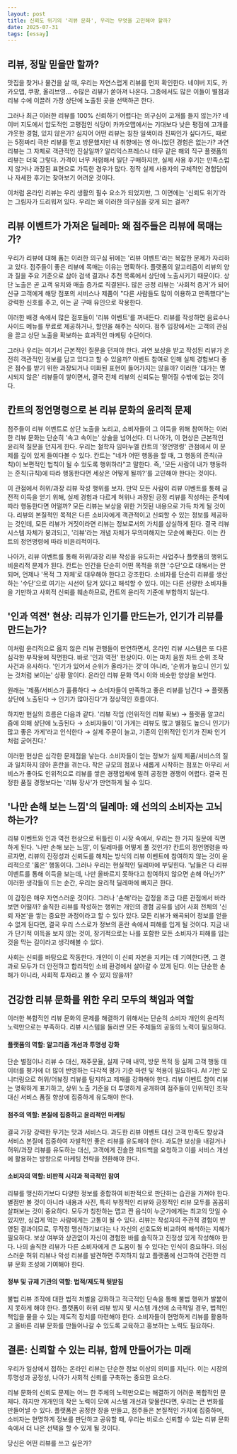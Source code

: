 ```yaml
---
layout: post
title: 신뢰도 위기의 '리뷰 문화', 우리는 무엇을 고민해야 할까?
date: 2025-07-31
tags: [essay]
---
```


## 리뷰, 정말 믿을만 할까?

맛집을 찾거나 물건을 살 때, 우리는 자연스럽게 리뷰를 먼저 확인한다. 네이버 지도, 카카오맵, 쿠팡, 올리브영… 수많은 리뷰가 쏟아져 나온다. 그중에서도 많은 이들이 별점과 리뷰 수에 이끌려 가장 상단에 노출된 곳을 선택하곤 한다.

그러나 최근 이러한 리뷰를 100% 신뢰하기 어렵다는 의구심이 고개를 들지 않는가? 네이버 지도에서 압도적인 고평점인 식당이 카카오맵에서는 기대보다 낮은 평점에 고개를 갸웃한 경험, 있지 않은가? 심지어 어떤 리뷰는 칭찬 일색이라 진짜인가 싶다가도, 때로는 5점짜리 극찬 리뷰를 믿고 방문했지만 내 취향에는 영 아니었던 경험은 없는가? 과연 리뷰는 그 자체로 객관적인 진실일까? 알리익스프레스나 테무 같은 해외 직구 플랫폼의 리뷰는 더욱 그렇다. 가격이 너무 저렴해서 일단 구매하지만, 실제 사용 후기는 만족스럽지 않거나 과장된 표현으로 가득한 경우가 많다. 정작 실제 사용자의 구체적인 경험담이나 자세한 후기는 찾아보기 어려운 것이다.

이처럼 온라인 리뷰는 우리 생활의 필수 요소가 되었지만, 그 이면에는 '신뢰도 위기'라는 그림자가 드리워져 있다. 우리는 왜 이러한 의구심을 갖게 되는 걸까?

## 리뷰 이벤트가 가져온 딜레마: 왜 점주들은 리뷰에 목매는가?

우리가 리뷰에 대해 품는 이러한 의구심 뒤에는 '리뷰 이벤트'라는 복잡한 문제가 자리하고 있다. 점주들이 좋은 리뷰에 목매는 이유는 명확하다. 플랫폼의 알고리즘이 리뷰의 양과 질을 주요 기준으로 삼아 검색 결과나 추천 목록에서 상단에 노출시키기 때문이다. 상단 노출은 곧 고객 유치와 매출 증가로 직결된다. 많은 긍정 리뷰는 '사회적 증거'가 되어 신규 고객에게 해당 점포의 서비스나 제품이 "다른 사람들도 많이 이용하고 만족했다"는 강력한 신호를 주고, 이는 곧 구매 유인으로 작용한다.

이러한 배경 속에서 많은 점포들이 '리뷰 이벤트'를 꺼내든다. 리뷰를 작성하면 음료수나 사이드 메뉴를 무료로 제공하거나, 할인을 해주는 식이다. 점주 입장에서는 고객의 관심을 끌고 상단 노출을 확보하는 효과적인 마케팅 수단이다.

그러나 우리는 여기서 근본적인 질문을 던져야 한다. 과연 보상을 받고 작성된 리뷰가 온전히 객관적인 정보를 담고 있다고 할 수 있을까? 이벤트 참여로 인해 실제 경험보다 좋은 점수를 받기 위한 과장되거나 미화된 표현이 들어가지는 않을까? 이러한 '대가는 명시되지 않은' 리뷰들이 쌓이면서, 결국 전체 리뷰의 신뢰도는 떨어질 수밖에 없는 것이다.

## 칸트의 정언명령으로 본 리뷰 문화의 윤리적 문제

점주들이 리뷰 이벤트로 상단 노출을 노리고, 소비자들이 그 이득을 위해 참여하는 이러한 리뷰 문화는 단순히 '속고 속이는' 상술을 넘어선다. 더 나아가, 이 현상은 근본적인 윤리적 질문을 던지게 한다. 우리는 철학자 임마누엘 칸트의 '정언명령' 관점에서 이 문제를 깊이 있게 들여다볼 수 있다. 칸트는 "네가 어떤 행동을 할 때, 그 행동의 준칙(규칙)이 보편적인 법칙이 될 수 있도록 행위하라"고 말한다. 즉, '모든 사람이 내가 행동하는 준칙(규칙)에 따라 행동한다면 세상은 어떻게 될까?'를 고민해야 한다는 것이다.

이 관점에서 허위/과장 리뷰 작성 행위를 보자. 만약 모든 사람이 리뷰 이벤트를 통해 금전적 이득을 얻기 위해, 실제 경험과 다르게 허위나 과장된 긍정 리뷰를 작성하는 준칙에 따라 행동한다면 어떨까? 모든 리뷰는 보상을 위한 거짓된 내용으로 가득 차게 될 것이다. 리뷰의 본질적인 목적은 다른 소비자에게 객관적이고 신뢰할 수 있는 정보를 제공하는 것인데, 모든 리뷰가 거짓이라면 리뷰는 정보로서의 가치를 상실하게 된다. 결국 리뷰 시스템 자체가 붕괴되고, '리뷰'라는 개념 자체가 무의미해지는 모순에 빠진다. 이는 칸트의 정언명령에 따라 비윤리적이다.

나아가, 리뷰 이벤트를 통해 허위/과장 리뷰 작성을 유도하는 사업주나 플랫폼의 행위도 비윤리적 문제가 된다. 칸트는 인간을 단순히 어떤 목적을 위한 '수단'으로 대해서는 안 되며, 언제나 '목적 그 자체'로 대우해야 한다고 강조한다. 소비자를 단순히 리뷰를 생산하는 '수단'으로 여기는 시선이 담겨 있다고 해석할 수 있다. 이는 다른 선량한 소비자들을 기만하고 사회적 신뢰를 훼손하므로, 칸트의 윤리적 기준에 부합하지 않는다.

## '인과 역전' 현상: 리뷰가 인기를 만드는가, 인기가 리뷰를 만드는가?

이처럼 윤리적으로 옳지 않은 리뷰 관행들이 만연하면서, 온라인 리뷰 시스템은 또 다른 심각한 부작용에 직면한다. 바로 '인과 역전' 현상이다. 이는 마치 음원 차트 순위 조작 사건과 유사하다. '인기가 있어서 순위가 올라가는 것'이 아니라, '순위가 높으니 인기 있는 것처럼 보이는' 상황 말이다. 온라인 리뷰 문화 역시 이와 비슷한 양상을 보인다.

원래는 '제품/서비스가 훌륭하다 → 소비자들이 만족하고 좋은 리뷰를 남긴다 → 플랫폼 상단에 노출된다 → 인기가 많아진다'가 정상적인 흐름이다.

하지만 현실의 흐름은 다음과 같다. '리뷰 작업 (인위적인 리뷰 확보) → 플랫폼 알고리즘에 의해 상단에 노출된다 → 소비자들이 '이 가게는 리뷰도 많고 별점도 높으니 인기가 많고 좋은 가게'라고 인식한다 → 실제 주문이 늘고, 기존의 인위적인 인기가 진짜 인기처럼 굳어진다.'

이러한 현상은 심각한 문제점을 낳는다. 소비자들이 얻는 정보가 실제 제품/서비스의 질과 일치하지 않아 혼란을 겪는다. 작은 규모의 점포나 새롭게 시작하는 점포는 아무리 서비스가 좋아도 인위적으로 리뷰를 쌓은 경쟁업체에 밀려 공정한 경쟁이 어렵다. 결국 진정한 품질 경쟁보다는 '리뷰 장사'가 만연하게 될 수 있다.

## '나만 손해 보는 느낌'의 딜레마: 왜 선의의 소비자는 고뇌하는가?

리뷰 이벤트와 인과 역전 현상으로 뒤틀린 이 시장 속에서, 우리는 한 가지 질문에 직면하게 된다. '나만 손해 보는 느낌', 이 딜레마를 어떻게 풀 것인가? 칸트의 정언명령을 따르자면, 리뷰의 진정성과 신뢰도를 해치는 방식의 리뷰 이벤트에 참여하지 않는 것이 윤리적으로 '옳은' 행동이다. 그러나 우리는 현실적인 딜레마에 부딪힌다. '남들은 다 리뷰 이벤트를 통해 이득을 보는데, 나만 올바르지 못하다고 참여하지 않으면 손해 아닌가?' 이러한 생각들이 드는 순간, 우리는 윤리적 딜레마에 빠지곤 한다.

이 감정은 매우 자연스러운 것이다. 그러나 '손해'라는 감정을 조금 다른 관점에서 바라보면 어떨까? 솔직한 리뷰를 작성하는 행위는 개인의 경험 공유를 넘어 사회 전체의 '신뢰 자본'을 쌓는 중요한 과정이라고 할 수 있다 있다. 모든 리뷰가 왜곡되어 정보를 얻을 수 없게 된다면, 결국 우리 스스로가 정보의 혼란 속에서 피해를 입게 될 것이다. 지금 내가 단기적 이득을 보지 않는 것이, 장기적으로는 나를 포함한 모든 소비자가 피해를 입는 것을 막는 길이라고 생각해볼 수 있다.

사회는 신뢰를 바탕으로 작동한다. 개인이 이 신뢰 자본을 지키는 데 기여한다면, 그 결과로 모두가 더 안전하고 합리적인 소비 환경에서 살아갈 수 있게 된다. 이는 단순한 손해가 아니라, 사회적 투자라고 볼 수 있지 않을까?

## 건강한 리뷰 문화를 위한 우리 모두의 책임과 역할

이러한 복합적인 리뷰 문화의 문제를 해결하기 위해서는 단순히 소비자 개인의 윤리적 노력만으로는 부족하다. 리뷰 시스템을 둘러싼 모든 주체들의 공동의 노력이 필요하다.

#### 플랫폼의 역할: 알고리즘 개선과 투명성 강화

단순 별점이나 리뷰 수 대신, 재주문율, 실제 구매 내역, 방문 목적 등 실제 고객 행동 데이터를 평가에 더 많이 반영하는 다각적 평가 기준 마련 및 적용이 필요하다.
AI 기반 모니터링으로 허위/어뷰징 리뷰를 탐지하고 제재를 강화해야 한다.
리뷰 이벤트 참여 리뷰는 명확하게 표기하고, 상위 노출 기준을 더 투명하게 공개하여 점주들이 인위적인 조작 대신 서비스 품질 향상에 집중하게 유도해야 한다.

#### 점주의 역할: 본질에 집중하고 윤리적인 마케팅

결국 가장 강력한 무기는 맛과 서비스다. 과도한 리뷰 이벤트 대신 고객 만족도 향상과 서비스 본질에 집중하여 자발적인 좋은 리뷰를 유도해야 한다.
과도한 보상을 내걸거나 허위/과장 리뷰를 유도하는 대신, 고객에게 진솔한 피드백을 요청하고 이를 서비스 개선에 활용하는 방향으로 마케팅 전략을 전환해야 한다.

#### 소비자의 역할: 비판적 시각과 적극적인 참여

리뷰를 맹신하기보다 다양한 정보를 종합하여 비판적으로 판단하는 습관을 가져야 한다. 별점만 볼 것이 아니라 내용과 사진, 특히 부정적인 리뷰와 긍정적인 리뷰 모두를 꼼꼼히 살펴보는 것이 중요하다.
모두가 칭찬하는 맵고 짠 음식이 누군가에게는 최고의 맛일 수 있지만, 싱겁게 먹는 사람에게는 고통이 될 수 있다. 리뷰는 작성자의 주관적 경험이 반영된 결과이므로, 무작정 맹신하기보다는 나 자신의 선호도와 비교하여 해석하는 지혜가 필요하다.
보상 여부와 상관없이 자신이 경험한 바를 솔직하고 진정성 있게 작성해야 한다. 나의 솔직한 리뷰가 다른 소비자에게 큰 도움이 될 수 있다는 인식이 중요하다.
의심스러운 허위 리뷰나 악성 리뷰를 발견하면 주저하지 않고 플랫폼에 신고하여 건전한 리뷰 문화 조성에 기여해야 한다.

#### 정부 및 규제 기관의 역할: 법적/제도적 뒷받침

불법 리뷰 조작에 대한 법적 처벌을 강화하고 적극적인 단속을 통해 불법 행위가 발붙이지 못하게 해야 한다.
플랫폼이 허위 리뷰 방지 및 시스템 개선에 소극적일 경우, 법적인 책임을 물을 수 있는 제도적 장치를 마련해야 한다.
소비자들이 현명하게 리뷰를 활용하고 올바른 리뷰 문화를 만들어나갈 수 있도록 교육하고 홍보하는 노력도 필요하다.

## 결론: 신뢰할 수 있는 리뷰, 함께 만들어가는 미래

우리가 일상에서 접하는 온라인 리뷰는 단순한 정보 이상의 의미를 지닌다. 이는 시장의 투명성과 공정성, 나아가 사회적 신뢰를 구축하는 중요한 요소다.

리뷰 문화의 신뢰도 문제는 어느 한 주체의 노력만으로는 해결하기 어려운 복합적인 문제다. 하지만 개개인의 작은 노력이 모여 시스템 개선과 맞물린다면, 우리는 큰 변화를 만들어낼 수 있다. 플랫폼은 공정한 장을 만들고, 점주들은 본질적인 가치에 집중하며, 소비자는 현명하게 정보를 판단하고 공유할 때, 우리는 비로소 신뢰할 수 있는 리뷰 문화 속에서 더 나은 선택을 할 수 있게 될 것이다.

당신은 어떤 리뷰를 쓰고 싶은가?
